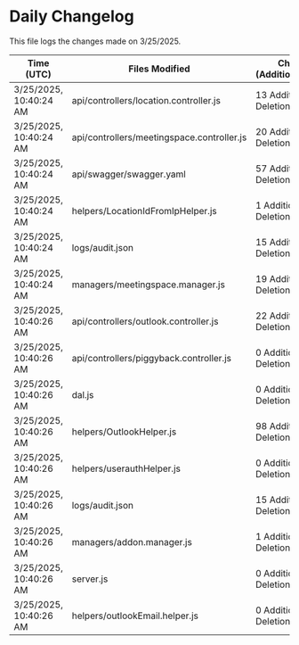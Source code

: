 # Daily Changelog

This file logs the changes made on 3/25/2025.

| Time (UTC)             | Files Modified                    | Changes (Addition/Deletion) |
|------------------------|-----------------------------------|-----------------------------|
| 3/25/2025, 10:40:24 AM | api/controllers/location.controller.js | 13 Additions & 0 Deletions |
| 3/25/2025, 10:40:24 AM | api/controllers/meetingspace.controller.js | 20 Additions & 0 Deletions |
| 3/25/2025, 10:40:24 AM | api/swagger/swagger.yaml | 57 Additions & 0 Deletions |
| 3/25/2025, 10:40:24 AM | helpers/LocationIdFromIpHelper.js | 1 Additions & 1 Deletions |
| 3/25/2025, 10:40:24 AM | logs/audit.json | 15 Additions & 15 Deletions |
| 3/25/2025, 10:40:24 AM | managers/meetingspace.manager.js | 19 Additions & 1 Deletions |
| 3/25/2025, 10:40:26 AM | api/controllers/outlook.controller.js | 22 Additions & 16 Deletions|
| 3/25/2025, 10:40:26 AM | api/controllers/piggyback.controller.js | 0 Additions & 2 Deletions|
| 3/25/2025, 10:40:26 AM | dal.js | 0 Additions & 1 Deletions|
| 3/25/2025, 10:40:26 AM | helpers/OutlookHelper.js | 98 Additions & 149 Deletions|
| 3/25/2025, 10:40:26 AM | helpers/userauthHelper.js | 0 Additions & 1 Deletions|
| 3/25/2025, 10:40:26 AM | logs/audit.json | 15 Additions & 15 Deletions|
| 3/25/2025, 10:40:26 AM | managers/addon.manager.js | 1 Additions & 2 Deletions|
| 3/25/2025, 10:40:26 AM | server.js | 0 Additions & 3 Deletions|
| 3/25/2025, 10:40:26 AM | helpers/outlookEmail.helper.js | 0 Additions & 0 Deletions|
